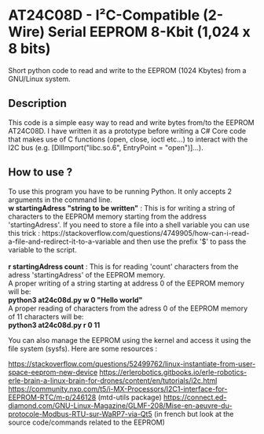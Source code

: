 # AT24C08D - I²C-Compatible (2-Wire) Serial EEPROM 8-Kbit (1,024 x 8 bits)

Short python code to read and write to the EEPROM (1024 Kbytes) from a GNU/Linux system.

<h2>Description</h2>
This code is a simple easy way to read and write bytes from/to the EEPROM AT24C08D. I have written it as a prototype before writing a C# Core code that makes use of C functions (open, close, ioctl etc...) to interact with the I2C bus (e.g. [DllImport("libc.so.6", EntryPoint = "open")]...).

<h2>How to use ?</h2>
To use this program you have to be running Python. It only accepts 2 arguments in the command line.
<br>
<b>w startingAdress "string to be written"</b>  : This is for writing a string of characters to the EEPROM memory starting from the address 'startingAdress'. If you need to store a file into a shell variable you can use this trick : https://stackoverflow.com/questions/4749905/how-can-i-read-a-file-and-redirect-it-to-a-variable and then use the prefix '$' to pass the variable to the script.
<br>
<br>
<b>r startingAdress count</b>  : This is for reading 'count' characters from the adress 'startingAdress' of the EEPROM memory.
<br>
A proper writing of a string starting at address 0 of the EEPROM memory will be:
<br>
<b>python3 at24c08d.py w 0 "Hello world"</b>
<br>
A proper reading of characters from the adress 0 of the EEPROM memory of 11 characters will be:
<br>
<b>python3 at24c08d.py r 0 11</b>

You can also manage the EEPROM using the kernel and access it using the file system (sysfs). Here are some resources :

https://stackoverflow.com/questions/52499762/linux-instantiate-from-user-space-eeprom-new-device
https://erlerobotics.gitbooks.io/erle-robotics-erle-brain-a-linux-brain-for-drones/content/en/tutorials/i2c.html
https://community.nxp.com/t5/i-MX-Processors/I2C1-interface-for-EEPROM-RTC/m-p/246128 (mtd-utils package)
https://connect.ed-diamond.com/GNU-Linux-Magazine/GLMF-208/Mise-en-aeuvre-du-protocole-Modbus-RTU-sur-WaRP7-via-Qt5 (in french but look at the source code/commands related to the EEPROM)
